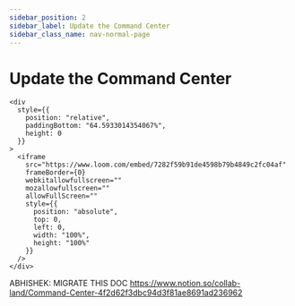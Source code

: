 ```yaml
---
sidebar_position: 2
sidebar_label: Update the Command Center
sidebar_class_name: nav-normal-page
---
```


# Update the Command Center

```mdx-code-block
<div
  style={{
    position: "relative",
    paddingBottom: "64.5933014354067%",
    height: 0
  }}
>
  <iframe
    src="https://www.loom.com/embed/7282f59b91de4598b79b4849c2fc04af"
    frameBorder={0}
    webkitallowfullscreen=""
    mozallowfullscreen=""
    allowFullScreen=""
    style={{
      position: "absolute",
      top: 0,
      left: 0,
      width: "100%",
      height: "100%"
    }}
  />
</div>
```

ABHISHEK: MIGRATE THIS DOC
https://www.notion.so/collab-land/Command-Center-4f2d62f3dbc94d3f81ae8691ad236962
